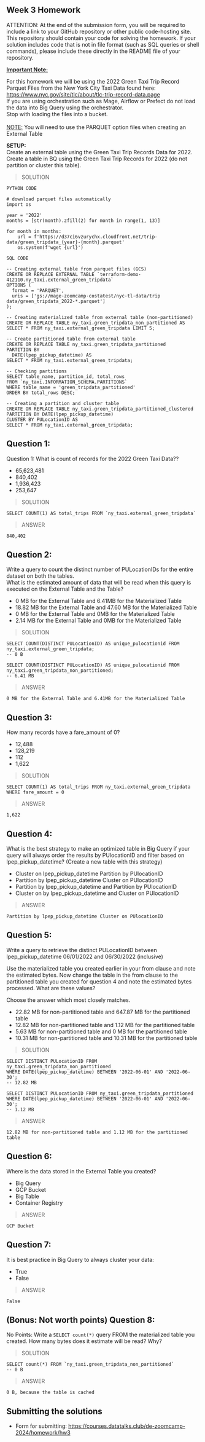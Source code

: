 ## Week 3 Homework
ATTENTION: At the end of the submission form, you will be required to include a link to your GitHub repository or other public code-hosting site. This repository should contain your code for solving the homework. If your solution includes code that is not in file format (such as SQL queries or shell commands), please include these directly in the README file of your repository.

<b><u>Important Note:</b></u> <p> For this homework we will be using the 2022 Green Taxi Trip Record Parquet Files from the New York
City Taxi Data found here: </br> https://www.nyc.gov/site/tlc/about/tlc-trip-record-data.page </br>
If you are using orchestration such as Mage, Airflow or Prefect do not load the data into Big Query using the orchestrator.</br> 
Stop with loading the files into a bucket. </br></br>
<u>NOTE:</u> You will need to use the PARQUET option files when creating an External Table</br>

<b>SETUP:</b></br>
Create an external table using the Green Taxi Trip Records Data for 2022. </br>
Create a table in BQ using the Green Taxi Trip Records for 2022 (do not partition or cluster this table). </br>
</p>

>SOLUTION
```
PYTHON CODE

# download parquet files automatically
import os

year = '2022'
months = [str(month).zfill(2) for month in range(1, 13)]

for month in months:
    url = f'https://d37ci6vzurychx.cloudfront.net/trip-data/green_tripdata_{year}-{month}.parquet'
    os.system(f'wget {url}')

SQL CODE

-- Creating external table from parquet files (GCS)
CREATE OR REPLACE EXTERNAL TABLE `terraform-demo-412110.ny_taxi.external_green_tripdata`
OPTIONS (
  format = 'PARQUET',
  uris = ['gs://mage-zoomcamp-costatest/nyc-tl-data/trip data/green_tripdata_2022-*.parquet']
);

-- Creating materialized table from external table (non-partitioned)
CREATE OR REPLACE TABLE ny_taxi.green_tripdata_non_partitioned AS
SELECT * FROM ny_taxi.external_green_tripdata LIMIT 5;

-- Create partitioned table from external table
CREATE OR REPLACE TABLE ny_taxi.green_tripdata_partitioned
PARTITION BY
  DATE(lpep_pickup_datetime) AS
SELECT * FROM ny_taxi.external_green_tripdata;

-- Checking partitions
SELECT table_name, partition_id, total_rows
FROM `ny_taxi.INFORMATION_SCHEMA.PARTITIONS`
WHERE table_name = 'green_tripdata_partitioned'
ORDER BY total_rows DESC;

-- Creating a partition and cluster table
CREATE OR REPLACE TABLE ny_taxi.green_tripdata_partitioned_clustered
PARTITION BY DATE(lpep_pickup_datetime)
CLUSTER BY PULocationID AS
SELECT * FROM ny_taxi.external_green_tripdata;
```

## Question 1:
Question 1: What is count of records for the 2022 Green Taxi Data??
- 65,623,481
- 840,402
- 1,936,423
- 253,647

>SOLUTION
```
SELECT COUNT(1) AS total_trips FROM `ny_taxi.external_green_tripdata`
```
>ANSWER
```
840,402
```

## Question 2:
Write a query to count the distinct number of PULocationIDs for the entire dataset on both the tables.</br> 
What is the estimated amount of data that will be read when this query is executed on the External Table and the Table?

- 0 MB for the External Table and 6.41MB for the Materialized Table
- 18.82 MB for the External Table and 47.60 MB for the Materialized Table
- 0 MB for the External Table and 0MB for the Materialized Table
- 2.14 MB for the External Table and 0MB for the Materialized Table

>SOLUTION
```
SELECT COUNT(DISTINCT PULocationID) AS unique_pulocationid FROM ny_taxi.external_green_tripdata;
-- 0 B

SELECT COUNT(DISTINCT PULocationID) AS unique_pulocationid FROM ny_taxi.green_tripdata_non_partitioned;
-- 6.41 MB
```
>ANSWER
```
0 MB for the External Table and 6.41MB for the Materialized Table
```

## Question 3:
How many records have a fare_amount of 0?
- 12,488
- 128,219
- 112
- 1,622

>SOLUTION
```
SELECT COUNT(1) AS total_trips FROM ny_taxi.external_green_tripdata
WHERE fare_amount = 0
```
>ANSWER
```
1,622
```

## Question 4:
What is the best strategy to make an optimized table in Big Query if your query will always order the results by PUlocationID and filter based on lpep_pickup_datetime? (Create a new table with this strategy)
- Cluster on lpep_pickup_datetime Partition by PUlocationID
- Partition by lpep_pickup_datetime  Cluster on PUlocationID
- Partition by lpep_pickup_datetime and Partition by PUlocationID
- Cluster on by lpep_pickup_datetime and Cluster on PUlocationID

>ANSWER
```
Partition by lpep_pickup_datetime Cluster on PUlocationID
```

## Question 5:
Write a query to retrieve the distinct PULocationID between lpep_pickup_datetime
06/01/2022 and 06/30/2022 (inclusive)</br>

Use the materialized table you created earlier in your from clause and note the estimated bytes. Now change the table in the from clause to the partitioned table you created for question 4 and note the estimated bytes processed. What are these values? </br>

Choose the answer which most closely matches.</br> 

- 22.82 MB for non-partitioned table and 647.87 MB for the partitioned table
- 12.82 MB for non-partitioned table and 1.12 MB for the partitioned table
- 5.63 MB for non-partitioned table and 0 MB for the partitioned table
- 10.31 MB for non-partitioned table and 10.31 MB for the partitioned table

>SOLUTION
```
SELECT DISTINCT PULocationID FROM ny_taxi.green_tripdata_non_partitioned
WHERE DATE(lpep_pickup_datetime) BETWEEN '2022-06-01' AND '2022-06-30';
-- 12.82 MB

SELECT DISTINCT PULocationID FROM ny_taxi.green_tripdata_partitioned
WHERE DATE(lpep_pickup_datetime) BETWEEN '2022-06-01' AND '2022-06-30';
-- 1.12 MB
```
>ANSWER
```
12.82 MB for non-partitioned table and 1.12 MB for the partitioned table
```

## Question 6: 
Where is the data stored in the External Table you created?

- Big Query
- GCP Bucket
- Big Table
- Container Registry

>ANSWER
```
GCP Bucket
```

## Question 7:
It is best practice in Big Query to always cluster your data:
- True
- False

>ANSWER
```
False
```

## (Bonus: Not worth points) Question 8:
No Points: Write a `SELECT count(*)` query FROM the materialized table you created. How many bytes does it estimate will be read? Why?

>SOLUTION
```
SELECT count(*) FROM `ny_taxi.green_tripdata_non_partitioned`
-- 0 B
```
>ANSWER
```
0 B, because the table is cached
```

## Submitting the solutions

* Form for submitting: https://courses.datatalks.club/de-zoomcamp-2024/homework/hw3


